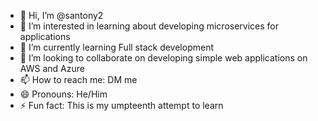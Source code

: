- 👋 Hi, I’m @santony2
- 👀 I’m interested in learning about developing microservices for applications
- 🌱 I’m currently learning Full stack development
- 💞️ I’m looking to collaborate on developing simple web applications on AWS and Azure
- 📫 How to reach me: DM me
- 😄 Pronouns: He/Him
- ⚡ Fun fact: This is my umpteenth attempt to learn

<!---
santony2/santony2 is a ✨ special ✨ repository because its `README.md` (this file) appears on your GitHub profile.
You can click the Preview link to take a look at your changes.
--->
